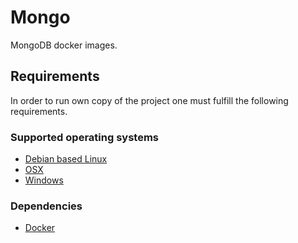 # Mongo

MongoDB docker images.

## Requirements

In order to run own copy of the project one must fulfill the following requirements.

### Supported operating systems

- [Debian based Linux](https://en.wikipedia.org/wiki/List_of_Linux_distributions#Debian-based)
- [OSX](https://en.wikipedia.org/wiki/MacOS)
- [Windows](https://en.wikipedia.org/wiki/Microsoft_Windows)

### Dependencies

- [Docker](https://www.docker.com/)
